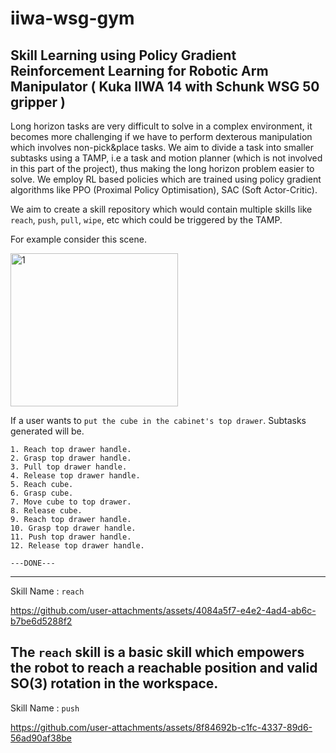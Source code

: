 # iiwa-wsg-gym
 
## Skill Learning using Policy Gradient Reinforcement Learning for Robotic Arm Manipulator ( Kuka IIWA 14 with Schunk WSG 50 gripper )

Long horizon tasks are very difficult to solve in a complex environment, it becomes more challenging if we have to perform dexterous manipulation
which involves non-pick&place tasks. We aim to divide a task into smaller subtasks using a TAMP, i.e a task and motion planner
(which is not involved in this part of the project), thus making the long horizon problem easier to solve. We employ RL based policies 
which are trained using policy gradient algorithms like PPO (Proximal Policy Optimisation), SAC (Soft Actor-Critic).

 We aim to create a skill repository which would contain multiple skills like `reach`, `push`, `pull`, `wipe`, etc which could be triggered by the TAMP.

 For example  consider this scene.
 
<img width="268" height="245" alt="1" src="https://github.com/user-attachments/assets/cb254664-4d0f-45bd-a088-932a3d2a81a3" />

If a user wants to `put the cube in the cabinet's top drawer`. Subtasks generated will be.
```
1. Reach top drawer handle.
2. Grasp top drawer handle.
3. Pull top drawer handle.
4. Release top drawer handle.
5. Reach cube.
6. Grasp cube.
7. Move cube to top drawer.
8. Release cube.
9. Reach top drawer handle.
10. Grasp top drawer handle.
11. Push top drawer handle.
12. Release top drawer handle.

---DONE---
```
------------------------------------------------------------------------------------------------------------------------------------

Skill Name : `reach`




https://github.com/user-attachments/assets/4084a5f7-e4e2-4ad4-ab6c-b7be6d5288f2


The `reach` skill is a basic skill which empowers the robot to reach a reachable position and valid SO(3) rotation in the workspace. 
------------------------------------------------------------------------------------------------------------------------------------

Skill Name : `push`


https://github.com/user-attachments/assets/8f84692b-c1fc-4337-89d6-56ad90af38be




